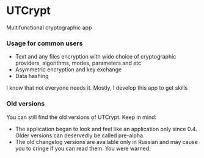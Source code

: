 # UTCrypt
Multifunctional cryptographic app

### Usage for common users
- Text and any files encryption with wide choice of cryptographic providers, algorithms, modes, parameters and etc
- Asymmetric encryption and key exchange
- Data hashing

I know that not everyone needs it. Mostly, I develop this app to get skills

### Old versions
You can still find the old versions of UTCrypt. 
Keep in mind:
- The application began to look and feel like an application only since 0.4. Older versions can deservedly be called pre-alpha.
- The old changelog versions are available only in Russian and may cause you to cringe if you can read them. You were warned.
